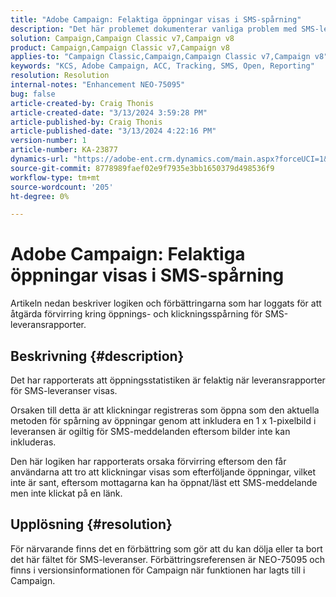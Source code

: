 ```yaml
---
title: "Adobe Campaign: Felaktiga öppningar visas i SMS-spårning"
description: "Det här problemet dokumenterar vanliga problem med SMS-leveransspårning som visar felaktiga öppningar i leveransrapporter"
solution: Campaign,Campaign Classic v7,Campaign v8
product: Campaign,Campaign Classic v7,Campaign v8
applies-to: "Campaign Classic,Campaign,Campaign Classic v7,Campaign v8"
keywords: "KCS, Adobe Campaign, ACC, Tracking, SMS, Open, Reporting"
resolution: Resolution
internal-notes: "Enhancement NEO-75095"
bug: false
article-created-by: Craig Thonis
article-created-date: "3/13/2024 3:59:28 PM"
article-published-by: Craig Thonis
article-published-date: "3/13/2024 4:22:16 PM"
version-number: 1
article-number: KA-23877
dynamics-url: "https://adobe-ent.crm.dynamics.com/main.aspx?forceUCI=1&pagetype=entityrecord&etn=knowledgearticle&id=5b0416a9-52e1-ee11-904d-6045bd006079"
source-git-commit: 8778989faef02e9f7935e3bb1650379d498536f9
workflow-type: tm+mt
source-wordcount: '205'
ht-degree: 0%

---
```


# Adobe Campaign: Felaktiga öppningar visas i SMS-spårning


Artikeln nedan beskriver logiken och förbättringarna som har loggats för att åtgärda förvirring kring öppnings- och klickningsspårning för SMS-leveransrapporter.

## Beskrivning {#description}


Det har rapporterats att öppningsstatistiken är felaktig när leveransrapporter för SMS-leveranser visas.

Orsaken till detta är att klickningar registreras som öppna som den aktuella metoden för spårning av öppningar genom att inkludera en 1 x 1-pixelbild i leveransen är ogiltig för SMS-meddelanden eftersom bilder inte kan inkluderas.

Den här logiken har rapporterats orsaka förvirring eftersom den får användarna att tro att klickningar visas som efterföljande öppningar, vilket inte är sant, eftersom mottagarna kan ha öppnat/läst ett SMS-meddelande men inte klickat på en länk.


## Upplösning {#resolution}


För närvarande finns det en förbättring som gör att du kan dölja eller ta bort det här fältet för SMS-leveranser. Förbättringsreferensen är NEO-75095 och finns i versionsinformationen för Campaign när funktionen har lagts till i Campaign.
